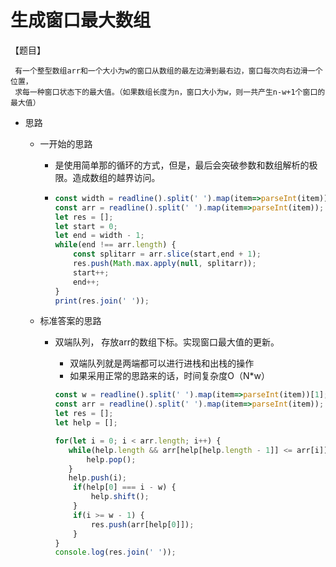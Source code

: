 #  生成窗口最大数组

【题目】

	 有一个整型数组arr和一个大小为w的窗口从数组的最左边滑到最右边，窗口每次向右边滑一个位置，
	 求每一种窗口状态下的最大值。（如果数组长度为n，窗口大小为w，则一共产生n-w+1个窗口的最大值）

* 思路

  * 一开始的思路

    * 是使用简单那的循环的方式，但是，最后会突破参数和数组解析的极限。造成数组的越界访问。

    * ```javascript
      const width = readline().split(' ').map(item=>parseInt(item))[1];
      const arr = readline().split(' ').map(item=>parseInt(item));
      let res = [];
      let start = 0;
      let end = width - 1;
      while(end !== arr.length) {
          const splitarr = arr.slice(start,end + 1);
          res.push(Math.max.apply(null, splitarr));
          start++;
          end++;
      } 
      print(res.join(' '));
      ```

      

  * 标准答案的思路

    * 双端队列， 存放arr的数组下标。实现窗口最大值的更新。

      * 双端队列就是两端都可以进行进栈和出栈的操作
      * 如果采用正常的思路来的话，时间复杂度O（N*w）

      ```javascript
      const w = readline().split(' ').map(item=>parseInt(item))[1];
      const arr = readline().split(' ').map(item=>parseInt(item));
      let res = [];
      let help = [];
      
      for(let i = 0; i < arr.length; i++) {
         while(help.length && arr[help[help.length - 1]] <= arr[i]) {
             help.pop();
         }
         help.push(i);
          if(help[0] === i - w) {
              help.shift();
          }
          if(i >= w - 1) {
              res.push(arr[help[0]]);
          }
      }
      console.log(res.join(' '));
      ```

      
